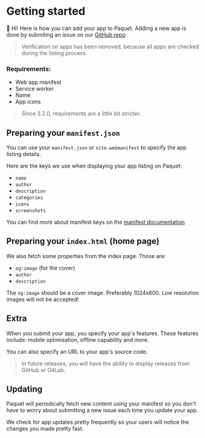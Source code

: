 # Getting started

:wave: Hi! Here is how you can add your app to Paquet. Adding a new app
is done by submiting an issue on our [GitHub repo](https://github.com/notangelmario/paquet).

> Verification on apps has been removed, because all apps are checked
> during the listing process.

### Requirements:
* Web app manifest
* Service worker
* Name
* App icons

> Since 3.2.0, requirements are a little bit stricter.

## Preparing your `manifest.json`

You can use your `manifest.json` or `site.webmanifest` to specify the app listing
details.

Here are the keys we use when displaying your app listing on Paquet:

* `name`
* `author`
* `description`
* `categories`
* `icons`
* `screenshots`

You can find more about manifest keys on the [manifest documentation](/docs/manifest.md)

## Preparing your `index.html` (home page)

We also fetch some properties from the index page. Those are:
* `og:image` (for the cover)
* `author`
* `description`

The `og:image` should be a cover image. Preferably 1024x600. Low resolution images will not be accepted!

## Extra

When you submit your app, you specify your app's features. These features include:
mobile optimisation, offline capability and more.

You can also specify an URL to your app's source code.

> In future releases, you will have the ability to display releases from
GitHub or GitLab.

## Updating

Paquet will periodically fetch new content using your manifest so you don't have to
worry about submitting a new issue each time you update your app.

We check for app updates pretty frequently so your users will notice the 
changes you made pretty fast.
